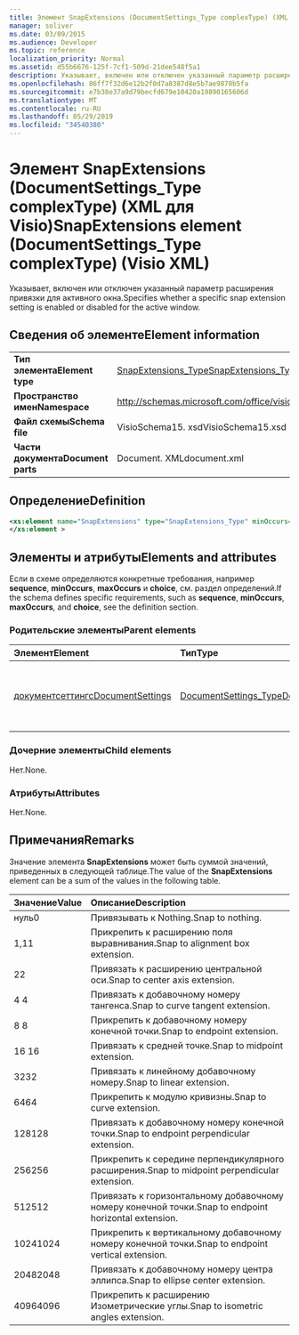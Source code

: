 ```yaml
---
title: Элемент SnapExtensions (DocumentSettings_Type complexType) (XML для Visio)
manager: soliver
ms.date: 03/09/2015
ms.audience: Developer
ms.topic: reference
localization_priority: Normal
ms.assetid: d55b6676-125f-7cf1-509d-21dee548f5a1
description: Указывает, включен или отключен указанный параметр расширения привязки для активного окна.
ms.openlocfilehash: 86ff7f32d6e12b2f0d7a8387d8e5b7ae9870b5fa
ms.sourcegitcommit: e7b38e37a9d79becfd679e10420a19890165606d
ms.translationtype: MT
ms.contentlocale: ru-RU
ms.lasthandoff: 05/29/2019
ms.locfileid: "34540380"
---
```

# <a name="snapextensions-element-documentsettings_type-complextype-visio-xml"></a><span data-ttu-id="ea129-103">Элемент SnapExtensions (DocumentSettings_Type complexType) (XML для Visio)</span><span class="sxs-lookup"><span data-stu-id="ea129-103">SnapExtensions element (DocumentSettings_Type complexType) (Visio XML)</span></span>

<span data-ttu-id="ea129-104">Указывает, включен или отключен указанный параметр расширения привязки для активного окна.</span><span class="sxs-lookup"><span data-stu-id="ea129-104">Specifies whether a specific snap extension setting is enabled or disabled for the active window.</span></span> 
  
## <a name="element-information"></a><span data-ttu-id="ea129-105">Сведения об элементе</span><span class="sxs-lookup"><span data-stu-id="ea129-105">Element information</span></span>

|||
|:-----|:-----|
|<span data-ttu-id="ea129-106">**Тип элемента**</span><span class="sxs-lookup"><span data-stu-id="ea129-106">**Element type**</span></span> <br/> |[<span data-ttu-id="ea129-107">SnapExtensions_Type</span><span class="sxs-lookup"><span data-stu-id="ea129-107">SnapExtensions_Type</span></span>](snapextensions_type-complextypevisio-xml.md) <br/> |
|<span data-ttu-id="ea129-108">**Пространство имен**</span><span class="sxs-lookup"><span data-stu-id="ea129-108">**Namespace**</span></span> <br/> |http://schemas.microsoft.com/office/visio/2012/main  <br/> |
|<span data-ttu-id="ea129-109">**Файл схемы**</span><span class="sxs-lookup"><span data-stu-id="ea129-109">**Schema file**</span></span> <br/> |<span data-ttu-id="ea129-110">VisioSchema15. xsd</span><span class="sxs-lookup"><span data-stu-id="ea129-110">VisioSchema15.xsd</span></span>  <br/> |
|<span data-ttu-id="ea129-111">**Части документа**</span><span class="sxs-lookup"><span data-stu-id="ea129-111">**Document parts**</span></span> <br/> |<span data-ttu-id="ea129-112">Document. XML</span><span class="sxs-lookup"><span data-stu-id="ea129-112">document.xml</span></span>  <br/> |
   
## <a name="definition"></a><span data-ttu-id="ea129-113">Определение</span><span class="sxs-lookup"><span data-stu-id="ea129-113">Definition</span></span>

```XML
<xs:element name="SnapExtensions" type="SnapExtensions_Type" minOccurs="0" maxOccurs="1" >
</xs:element >
```

## <a name="elements-and-attributes"></a><span data-ttu-id="ea129-114">Элементы и атрибуты</span><span class="sxs-lookup"><span data-stu-id="ea129-114">Elements and attributes</span></span>

<span data-ttu-id="ea129-115">Если в схеме определяются конкретные требования, например **sequence**, **minOccurs**, **maxOccurs** и **choice**, см. раздел определений.</span><span class="sxs-lookup"><span data-stu-id="ea129-115">If the schema defines specific requirements, such as **sequence**, **minOccurs**, **maxOccurs**, and **choice**, see the definition section.</span></span> 
  
### <a name="parent-elements"></a><span data-ttu-id="ea129-116">Родительские элементы</span><span class="sxs-lookup"><span data-stu-id="ea129-116">Parent elements</span></span>

|<span data-ttu-id="ea129-117">**Элемент**</span><span class="sxs-lookup"><span data-stu-id="ea129-117">**Element**</span></span>|<span data-ttu-id="ea129-118">**Тип**</span><span class="sxs-lookup"><span data-stu-id="ea129-118">**Type**</span></span>|<span data-ttu-id="ea129-119">**Описание**</span><span class="sxs-lookup"><span data-stu-id="ea129-119">**Description**</span></span>|
|:-----|:-----|:-----|
|[<span data-ttu-id="ea129-120">документсеттингс</span><span class="sxs-lookup"><span data-stu-id="ea129-120">DocumentSettings</span></span>](documentsettings-element-visiodocument_type-complextypevisio-xml.md) <br/> |[<span data-ttu-id="ea129-121">DocumentSettings_Type</span><span class="sxs-lookup"><span data-stu-id="ea129-121">DocumentSettings_Type</span></span>](documentsettings_type-complextypevisio-xml.md) <br/> |<span data-ttu-id="ea129-122">Содержит элементы, определяющие параметры документа.</span><span class="sxs-lookup"><span data-stu-id="ea129-122">Contains elements that specify document settings.</span></span>  <br/> |
   
### <a name="child-elements"></a><span data-ttu-id="ea129-123">Дочерние элементы</span><span class="sxs-lookup"><span data-stu-id="ea129-123">Child elements</span></span>

<span data-ttu-id="ea129-124">Нет.</span><span class="sxs-lookup"><span data-stu-id="ea129-124">None.</span></span>
  
### <a name="attributes"></a><span data-ttu-id="ea129-125">Атрибуты</span><span class="sxs-lookup"><span data-stu-id="ea129-125">Attributes</span></span>

<span data-ttu-id="ea129-126">Нет.</span><span class="sxs-lookup"><span data-stu-id="ea129-126">None.</span></span>
  
## <a name="remarks"></a><span data-ttu-id="ea129-127">Примечания</span><span class="sxs-lookup"><span data-stu-id="ea129-127">Remarks</span></span>

<span data-ttu-id="ea129-128">Значение элемента **SnapExtensions** может быть суммой значений, приведенных в следующей таблице.</span><span class="sxs-lookup"><span data-stu-id="ea129-128">The value of the **SnapExtensions** element can be a sum of the values in the following table.</span></span> 
  
|<span data-ttu-id="ea129-129">**Значение**</span><span class="sxs-lookup"><span data-stu-id="ea129-129">**Value**</span></span>|<span data-ttu-id="ea129-130">**Описание**</span><span class="sxs-lookup"><span data-stu-id="ea129-130">**Description**</span></span>|
|:-----|:-----|
|<span data-ttu-id="ea129-131">нуль</span><span class="sxs-lookup"><span data-stu-id="ea129-131">0</span></span>  <br/> |<span data-ttu-id="ea129-132">Привязывать к Nothing.</span><span class="sxs-lookup"><span data-stu-id="ea129-132">Snap to nothing.</span></span>  <br/> |
|<span data-ttu-id="ea129-133">1,1</span><span class="sxs-lookup"><span data-stu-id="ea129-133">1</span></span>  <br/> |<span data-ttu-id="ea129-134">Прикрепить к расширению поля выравнивания.</span><span class="sxs-lookup"><span data-stu-id="ea129-134">Snap to alignment box extension.</span></span>  <br/> |
|<span data-ttu-id="ea129-135">2</span><span class="sxs-lookup"><span data-stu-id="ea129-135">2</span></span>  <br/> |<span data-ttu-id="ea129-136">Привязать к расширению центральной оси.</span><span class="sxs-lookup"><span data-stu-id="ea129-136">Snap to center axis extension.</span></span>  <br/> |
|<span data-ttu-id="ea129-137">4 </span><span class="sxs-lookup"><span data-stu-id="ea129-137">4</span></span>  <br/> |<span data-ttu-id="ea129-138">Привязать к добавочному номеру тангенса.</span><span class="sxs-lookup"><span data-stu-id="ea129-138">Snap to curve tangent extension.</span></span>  <br/> |
|<span data-ttu-id="ea129-139">8 </span><span class="sxs-lookup"><span data-stu-id="ea129-139">8</span></span>  <br/> |<span data-ttu-id="ea129-140">Прикрепить к добавочному номеру конечной точки.</span><span class="sxs-lookup"><span data-stu-id="ea129-140">Snap to endpoint extension.</span></span>  <br/> |
|<span data-ttu-id="ea129-141">16 </span><span class="sxs-lookup"><span data-stu-id="ea129-141">16</span></span>  <br/> |<span data-ttu-id="ea129-142">Привязать к средней точке.</span><span class="sxs-lookup"><span data-stu-id="ea129-142">Snap to midpoint extension.</span></span>  <br/> |
|<span data-ttu-id="ea129-143">32</span><span class="sxs-lookup"><span data-stu-id="ea129-143">32</span></span>  <br/> |<span data-ttu-id="ea129-144">Привязать к линейному добавочному номеру.</span><span class="sxs-lookup"><span data-stu-id="ea129-144">Snap to linear extension.</span></span>  <br/> |
|<span data-ttu-id="ea129-145">64</span><span class="sxs-lookup"><span data-stu-id="ea129-145">64</span></span>  <br/> |<span data-ttu-id="ea129-146">Прикрепить к модулю кривизны.</span><span class="sxs-lookup"><span data-stu-id="ea129-146">Snap to curve extension.</span></span>  <br/> |
|<span data-ttu-id="ea129-147">128</span><span class="sxs-lookup"><span data-stu-id="ea129-147">128</span></span>  <br/> |<span data-ttu-id="ea129-148">Привязать к добавочному номеру конечной точки.</span><span class="sxs-lookup"><span data-stu-id="ea129-148">Snap to endpoint perpendicular extension.</span></span>  <br/> |
|<span data-ttu-id="ea129-149">256</span><span class="sxs-lookup"><span data-stu-id="ea129-149">256</span></span>  <br/> |<span data-ttu-id="ea129-150">Прикрепить к середине перпендикулярного расширения.</span><span class="sxs-lookup"><span data-stu-id="ea129-150">Snap to midpoint perpendicular extension.</span></span>  <br/> |
|<span data-ttu-id="ea129-151">512</span><span class="sxs-lookup"><span data-stu-id="ea129-151">512</span></span>  <br/> |<span data-ttu-id="ea129-152">Привязать к горизонтальному добавочному номеру конечной точки.</span><span class="sxs-lookup"><span data-stu-id="ea129-152">Snap to endpoint horizontal extension.</span></span>  <br/> |
|<span data-ttu-id="ea129-153">1024</span><span class="sxs-lookup"><span data-stu-id="ea129-153">1024</span></span>  <br/> |<span data-ttu-id="ea129-154">Прикрепить к вертикальному добавочному номеру конечной точки.</span><span class="sxs-lookup"><span data-stu-id="ea129-154">Snap to endpoint vertical extension.</span></span>  <br/> |
|<span data-ttu-id="ea129-155">2048</span><span class="sxs-lookup"><span data-stu-id="ea129-155">2048</span></span>  <br/> |<span data-ttu-id="ea129-156">Привязать к добавочному номеру центра эллипса.</span><span class="sxs-lookup"><span data-stu-id="ea129-156">Snap to ellipse center extension.</span></span>  <br/> |
|<span data-ttu-id="ea129-157">4096</span><span class="sxs-lookup"><span data-stu-id="ea129-157">4096</span></span>  <br/> |<span data-ttu-id="ea129-158">Прикрепить к расширению Изометрические углы.</span><span class="sxs-lookup"><span data-stu-id="ea129-158">Snap to isometric angles extension.</span></span>  <br/> |
   

